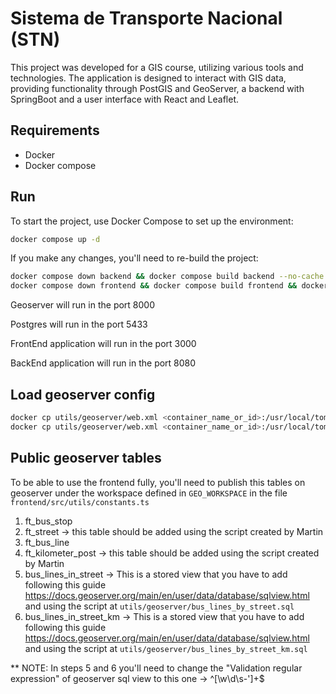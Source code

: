 # Sistema de Transporte Nacional (STN) 

This project was developed for a GIS course, utilizing various tools and technologies. 
The application is designed to interact with GIS data, providing functionality through PostGIS and GeoServer, a backend with SpringBoot and a user interface with React and Leaflet.

## Requirements

- Docker
- Docker compose

## Run

To start the project, use Docker Compose to set up the environment:
```bash
docker compose up -d
```
If you make any changes, you'll need to re-build the project:

```bash
docker compose down backend && docker compose build backend --no-cache && docker compose up backend -d 
docker compose down frontend && docker compose build frontend && docker compose up frontend -d
```

Geoserver will run in the port 8000

Postgres will run in the port 5433

FrontEnd application will run in the port 3000

BackEnd application will run in the port 8080

## Load geoserver config 

```bash
docker cp utils/geoserver/web.xml <container_name_or_id>:/usr/local/tomcat/webapps/geoserver/WEB-INF/web.xml
docker cp utils/geoserver/web.xml <container_name_or_id>:/usr/local/tomcat/conf/web.xml
```
## Public geoserver tables

To be able to use the frontend fully, you'll need to publish this tables on geoserver under the workspace defined in `GEO_WORKSPACE` in the file `frontend/src/utils/constants.ts`

1. ft_bus_stop
2. ft_street -> this table should be added using the script created by Martin
3. ft_bus_line
4. ft_kilometer_post -> this table should be added using the script created by Martin
5. bus_lines_in_street -> This is a stored view that you have to add following this guide https://docs.geoserver.org/main/en/user/data/database/sqlview.html and using the script at `utils/geoserver/bus_lines_by_street.sql`
6. bus_lines_in_street_km -> This is a stored view that you have to add following this guide https://docs.geoserver.org/main/en/user/data/database/sqlview.html and using the script at `utils/geoserver/bus_lines_by_street_km.sql`

** NOTE:
In steps 5 and 6 you'll need to change the "Validation regular expression" of geoserver sql view to this one -> ^[\w\d\s-']+$ 
